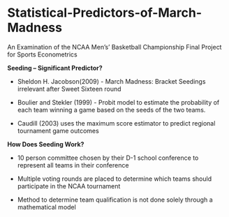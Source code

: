 # Statistical-Predictors-of-March-Madness
An Examination of the NCAA Men’s’ Basketball Championship
Final Project for Sports Econometrics

**Seeding – Significant Predictor?**

- Sheldon H. Jacobson(2009) - March Madness: Bracket Seedings irrelevant after Sweet Sixteen round

- Boulier and Stekler (1999) - Probit model to estimate the probability of each team winning a game based on the seeds of the two teams.

- Caudill (2003) uses the maximum score estimator to predict regional tournament game outcomes

**How Does Seeding Work?**

- 10 person committee chosen by their D-1 school conference to represent all teams in their conference

- Multiple voting rounds are placed to determine which teams should participate in the NCAA tournament

- Method to determine team qualification is not done solely through a mathematical model
